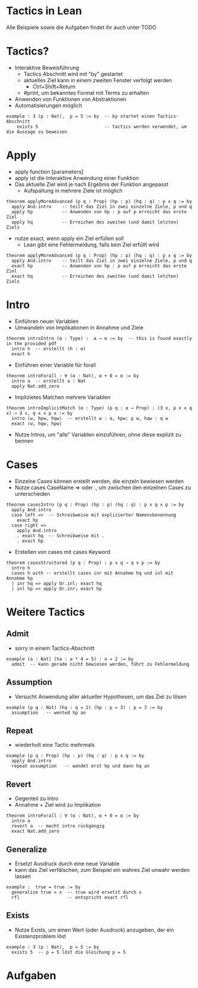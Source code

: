 # Tactics in Lean

Alle Beispiele sowie die Aufgaben findet ihr auch unter TODO

# Tactics?
- Interaktive Beweisführung
  - Tactics Abschnitt wird mit "by" gestartet
  - aktuelles Ziel kann in einem zweiten Fenster verfolgt werden
    - Ctrl+Shift+Return
  - #print, um bekanntes Format mit Terms zu erhalten
- Anwenden von Funktionen von Abstraktionen
- Automatisierungen möglich
```lean
example : ∃ (p : Nat),  p = 5 := by  -- by startet einen Tactics-Abschnitt
	exists 5                         -- tactics werden verwendet, um die Aussage zu beweisen
```
# Apply
- apply function [parameters]
- apply ist die Interaktive Anwendung einer Funktion
- Das aktuelle Ziel wird je nach Ergebnis der Funktion angepasst
  - Aufspaltung in mehrere Ziele ist möglich
```lean
theorem applyMoreAdvanced (p q : Prop) (hp : p) (hq : q) : p ∧ q := by
  apply And.intro    -- teilt das Ziel in zwei einzelne Ziele, p und q
  apply hp           -- Anwenden von hp : p auf p erreicht das erste Ziel
  apply hq           -- Erreichen des zweiten (und damit letzten) Ziels
```
- nutze exact, wenn apply ein Ziel erfüllen soll
  - Lean gibt eine Fehlermeldung, falls kein Ziel erfüllt wird
```lean
theorem applyMoreAdvanced (p q : Prop) (hp : p) (hq : q) : p ∧ q := by
  apply And.intro    -- teilt das Ziel in zwei einzelne Ziele, p und q
  exact hp           -- Anwenden von hp : p auf p erreicht das erste Ziel
  exact hq           -- Erreichen des zweiten (und damit letzten) Ziels
```
# Intro
- Einführen neuer Variablen
- Umwandeln von Implikationen in Annahme und Ziele
```lean
theorem introIntro (α : Type) :  α → α := by  -- this is found exactly in the provided pdf
  intro h  -- erstellt (h : α)
  exact h
```
- Einführen einer Variable für forall
```lean
theorem introForall : ∀ (α : Nat), α + 0 = α := by
  intro a  -- erstellt a : Nat
  apply Nat.add_zero
```
- Implizietes Matchen mehrere Variablen
```lean
theorem introImplicitMatch (α : Type) (p q : α → Prop) : (∃ x, p x ∧ q x) → ∃ x, q x ∧ p x := by
  intro ⟨w, hpw, hqw⟩  -- erstellt w : α, hpw: p w, hqw : q w
  exact ⟨w, hqw, hpw⟩
```
- Nutze Intros, um "alle" Variablen einzuführen, ohne diese explizit zu bennen
# Cases
- Einzelne Cases können erstellt werden, die einzeln bewiesen werden
- Nutze cases CaseName => oder ., um zwischen den einzelnen Cases zu unterscheiden
```lean
theorem casesIntro (p q : Prop) (hp : p) (hq : q) : p ∧ q ∧ p := by
  apply And.intro
  case left =>  -- Schreibweise mit explizierter Namensbenennung
    exact hp
  case right =>
    apply And.intro
    . exact hq  -- Schreibweise mit .
    . exact hp
```
- Erstellen von cases mit cases Keyword
```lean 
theorem casesStructured (p q : Prop) : p ∨ q → q ∨ p := by
  intro h 
  cases h with -- erstellt cases inr mit Annahme hq und inl mit Annahme hp
  | inr hq => apply Or.inl; exact hq
  | inl hp => apply Or.inr; exact hp
```
# Weitere Tactics
## Admit
- sorry in einem Tactics-Abschnitt
```lean
example (a : Nat) (ha : a * 4 = 5) : a = 2 := by
  admit  -- kann gerade nicht bewiesen werden, führt zu Fehlermeldung
```

## Assumption
- Versucht Anwendung aller aktueller Hypothesen, um das Ziel zu lösen 
```lean
example (p q : Nat) (hq : q = 2) (hp : p = 3) : p = 3 := by
  assumption   -- wented hp an
```

## Repeat
- wiederholt eine Tactic mehrmals
```lean
example (p q : Prop) (hp : p) (hq : q) : p ∧ q := by
  apply And.intro 
  repeat assumption   -- wendet erst hp und dann hq an
```


## Revert
- Gegenteil zu Intro
- Annahme + Ziel wird zu Implikation
```lean
theorem introForall : ∀ (α : Nat), α + 0 = α := by
  intro a
  revert a  -- macht intro rückgängig
  exact Nat.add_zero 
```

## Generalize
- Ersetzt Ausdruck durch eine neue Variable
- kann das Ziel verfälschen, zum Beispiel ein wahres Ziel unwahr werden lassen
```lean
example :  true = true := by
  generalize true = x  -- true wird ersetzt durch x
  rfl                  -- entspricht exact rfl
```

## Exists
- Nutze Exists, um einen Wert (oder Ausdruck) anzugeben, der ein Existenzproblem löst
```lean
example : ∃ (p : Nat),  p = 5 := by
  exists 5  -- p = 5 löst die Gleichung p = 5
```

# Aufgaben

